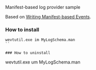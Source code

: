Manifest-based log provider sample


Based on [Writing Manifest-based Events](https://learn.microsoft.com/en-us/windows/win32/etw/writing-manifest-based-events).

### How to install
```
wevtutil.exe im MyLogSchema.man
``

### How to uninstall
```
wevtutil.exe um MyLogSchema.man
```
